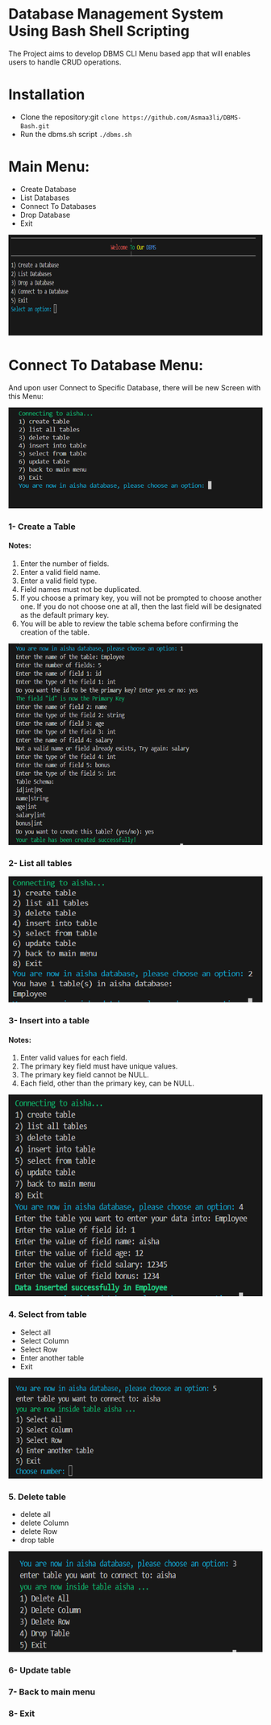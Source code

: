 # Database Management System Using Bash Shell Scripting
The Project aims to develop DBMS CLI Menu based app that will enables users to handle CRUD operations.

# Installation
* Clone the repository:git `clone https://github.com/Asmaa3li/DBMS-Bash.git`
* Run the dbms.sh script `./dbms.sh`

# Main Menu:
* Create Database
* List Databases
* Connect To Databases
* Drop Database
* Exit
  
<div style="text-align: center;">
    <img src="images/1.png" alt="Image 1" width="700" height="200" style="margin: 0 auto;">
</div>


# Connect To Database Menu:
And upon user Connect to Specific Database, there will be new Screen with this Menu:

<div style="text-align: center;">
    <img src="images/2.png" alt="Image 1" width="700" height="200" style="margin: 0 auto;">
</div>


### 1- Create a Table
#### Notes:
1. Enter the number of fields.
2. Enter a valid field name.
3. Enter a valid field type.
4. Field names must not be duplicated.
5. If you choose a primary key, you will not be prompted to choose another one. If you do not choose one at all, then the last field will be designated as the default primary key.
6. You will be able to review the table schema before confirming the creation of the table.

<div style="text-align: center;">
    <img src="images/3.png" alt="Image 1" width="700" height="400" style="margin: 0 auto;">
</div>


### 2- List all tables

<div style="text-align: center;">
    <img src="images/4.png" alt="Image 1" width="700" height="250" style="margin: 0 auto;">
</div>

### 3- Insert into a table
#### Notes:
1. Enter valid values for each field.
2. The primary key field must have unique values.
3. The primary key field cannot be NULL.
4. Each field, other than the primary key, can be NULL.
  
<div style="text-align: center;">
    <img src="images/5.png" alt="Image 1" width="700" height="400" style="margin: 0 auto;">
</div>

### 4. Select from table
  * Select all<br>
  * Select Column<br>
  * Select Row<br>
  * Enter another table<br>
  * Exit
      
<div style="text-align: center;">
    <img src="images/6.png" alt="Image 1" width="700" height="200" style="margin: 0 auto;">
</div>

### 5. Delete table
  * delete all<br>
  * delete Column<br>
  * delete Row<br>
  * drop table
      
<div style="text-align: center;">
    <img src="images/7.png" alt="Image 1" width="700" height="200" style="margin: 0 auto;">
</div>

### 6- Update table
### 7- Back to main menu
### 8- Exit
